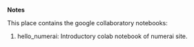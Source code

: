 **Notes**

This place contains the google collaboratory notebooks:

1. hello_numerai: Introductory colab notebook of numerai site.
